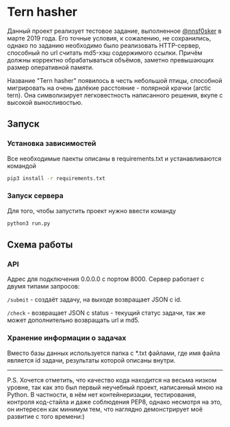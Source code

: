 # Tern hasher

Данный проект реализует тестовое задание, выполненное [@nnsf0sker](github.com/nnsf0sker) в марте 2019 года. Его точные условия, к сожалению, не сохранились, однако по заданию необходимо было реализовать HTTP-сервер, способный по url считать md5-хэш содержимого ссылки. Причём должны корректно обрабатываться объёмов, заметно превышающих размер оперативной памяти.

Название "Tern hasher" появилось в честь небольшой птицы, способной мигрировать на очень далёкие расстояние - полярной крачки (arctic tern). Она символизирует легковестность написанного решения, вкупе с высокой выносливостью.

## Запуск

### Установка зависимостей
Все необходимые паекты описаны в requirements.txt и устанавливаются командой
```bash
pip3 install -r requirements.txt
```

### Запуск сервера
Для того, чтобы запустить проект нужно ввести команду
```python
python3 run.py
```

## Схема работы

### API
Адрес для подключения 0.0.0.0 с портом 8000. Сервер работает с двумя типами запросов:

`/submit` - создаёт задачу, на выходе возвращает JSON с id.

`/check` - возвращает JSON c status - текущий статус задачи, так же может дополнительно возвращать url и md5.

### Хранение информации о задачах

Вместо базы данных используется папка с *.txt файлами, где имя файла является id задачи, результаты которой описаны внутри.

---
P.S. Хочется отметить, что качество кода находится на весьма низком уровне, так как это был первый неучебный проект, написанный мною на Python. В частности, в нём нет контейнеризации, тестирования, контроля код-стайла и даже соблюдения PEP8, однако несмотря на это, он интересен как минимум тем, что наглядно демонстрирует моё развитие с того времени:)
